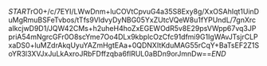 $START$rO0+/c/7EYI/LWwDnm+luCOVtCpvuG4a35S8Exy8g/XxOSAhIqt1UinDuMgRmuBSFeTvbos/tTfs9VldvyDyNBG05YxZUtcVQeW8u1fYPUndL/7gnXrcaIkcjwD9D1/JQW42CMs+h2uheH4hoZxEGEWOdR5v8E29psVWpp67vq3JPpriA54mNgrcGFr0O8scYme7Oo4DLx9kbplcOzCfc91dfmi9G1IgWAvJTsjrCLPxaDS0+luMZdrAkqUyuYAZmHgtEAa+0QDNXItKduMAG55rCqY+BaTsEF2Z1SoYR3l3XVJxJuLkAxroJRbFDffzqba6flRUL0aBDn9orJmnDw==$END$